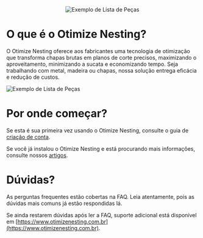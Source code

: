 <div align="center">
  <img src="/index/otimizeNestingLogoHorizontal.png" alt="Exemplo de Lista de Peças">
</div>

# O que é o Otimize Nesting?

O Otimize Nesting oferece aos fabricantes uma tecnologia de otimização que transforma chapas brutas em planos de corte precisos, maximizando o aproveitamento, minimizando a sucata e economizando tempo. Seja trabalhando com metal, madeira ou chapas, nossa solução entrega eficácia e redução de custos.

![Exemplo de Lista de Peças](/index/otimizeNestingScreenshot.png)

# Por onde começar?

Se esta é sua primeira vez usando o Otimize Nesting, consulte o guia de [criação de conta](tutorial/criando-uma-conta.md).

Se você já instalou o Otimize Nesting e está procurando mais informações, consulte nossos [artigos](tutorial/introducao.md).

# Dúvidas?
As perguntas frequentes estão cobertas na FAQ. Leia atentamente, pois as dúvidas mais comuns já estão respondidas lá.

Se ainda restarem dúvidas após ler a FAQ, suporte adicional está disponível em [https://www.otimizenesting.com.br](https://www.otimizenesting.com.br).
